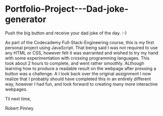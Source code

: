 # Portfolio-Project---Dad-joke-generator

Push the big button and receive your dad joke of the day. :-)

As part of the Codecademy Full-Stack-Engineering course, this is my first personal project using JavaScript. That being said
I was not required to use any HTML or CSS, however felt it was warranted and wished to try my hand with some experimentation
with crossing programming languages.
This took about 2 hours to complete, and went rather smoothly. ALthough learning how to produce a readable result on the webpage
after pressing a button was a challenge.
A I look back over the original assignment I now realize that I probably should have completed this in an entirely different way,
however I had fun, and look forward to creating many more interactive webpages.

Til next time,

Robert Pinney
